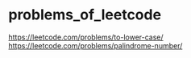 # problems_of_leetcode
https://leetcode.com/problems/to-lower-case/
https://leetcode.com/problems/palindrome-number/
